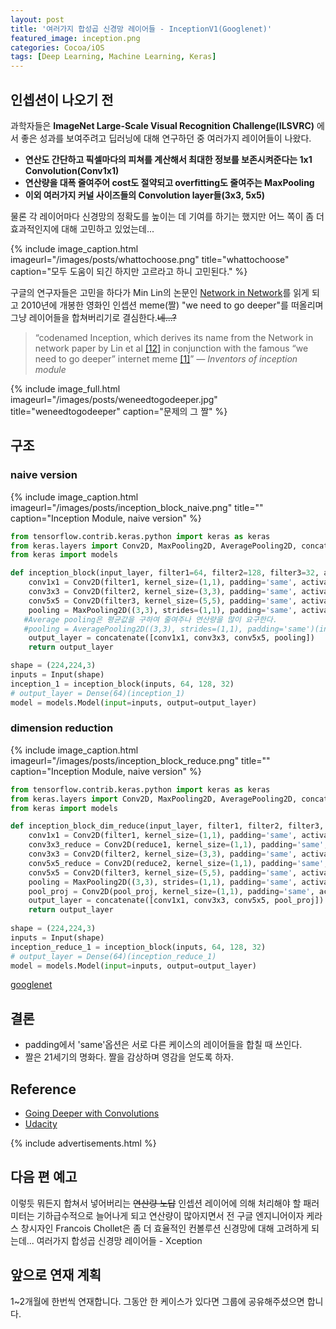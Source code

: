 ```yaml
---
layout: post
title: '여러가지 합성곱 신경망 레이어들 - InceptionV1(Googlenet)'
featured_image: inception.png
categories: Cocoa/iOS
tags: [Deep Learning, Machine Learning, Keras]
---
```



## 인셉션이 나오기 전
과학자들은 **ImageNet Large-Scale Visual Recognition Challenge(ILSVRC)** 에서 좋은 성과를 보여주려고 딥러닝에 대해 연구하던 중 여러가지 레이어들이 나왔다.

- **연산도 간단하고 픽셀마다의 피쳐를 계산해서 최대한 정보를 보존시켜준다는 1x1 Convolution(Conv1x1)**
- **연산량을 대폭 줄여주어 cost도 절약되고 overfitting도 줄여주는 MaxPooling**
- **이외 여러가지 커널 사이즈들의 Convolution layer들(3x3, 5x5)**


물론 각 레이어마다 신경망의 정확도를 높이는 데 기여를 하기는 했지만 어느 쪽이 좀 더 효과적인지에 대해 고민하고 있었는데...
<!--more-->

{% include image_caption.html imageurl="/images/posts/whattochoose.png" title="whattochoose" caption="모두 도움이 되긴 하지만 고르라고 하니 고민된다." %}

구글의 연구자들은 고민을 하다가 Min Lin의 논문인 [Network in Network](https://arxiv.org/abs/1312.4400)를 읽게 되고 2010년에 개봉한 영화인 인셉션 meme(짤) "we need to go deeper"를 떠올리며 그냥 레이어들을 합쳐버리기로 결심한다.<strike>네...?</strike>

>“codenamed Inception, which derives its name from the Network in network paper by Lin et al [[12]](https://scholar.google.com/citations?user=BGONmkIAAAAJ&hl=en)
in conjunction with the famous “we need to go deeper” internet meme [[1]](http://knowyourmeme.com/memes/we-need-to-go-deeper)” <cite>― Inventors of inception module</cite>

{% include image_full.html imageurl="/images/posts/weneedtogodeeper.jpg" title="weneedtogodeeper" caption="문제의 그 짤" %}

## 구조

### naive version

{% include image_caption.html imageurl="/images/posts/inception_block_naive.png" title="" caption="Inception Module, naive version" %}

```python
from tensorflow.contrib.keras.python import keras as keras
from keras.layers import Conv2D, MaxPooling2D, AveragePooling2D, concatenate, Input
from keras import models

def inception_block(input_layer, filter1=64, filter2=128, filter3=32, activation='relu'):
    conv1x1 = Conv2D(filter1, kernel_size=(1,1), padding='same', activation=activation)(input_layer)
    conv3x3 = Conv2D(filter2, kernel_size=(3,3), padding='same', activation=activation)(input_layer)
    conv5x5 = Conv2D(filter3, kernel_size=(5,5), padding='same', activation=activation)(input_layer)
    pooling = MaxPooling2D((3,3), strides=(1,1), padding='same', activation=activation)(input_layer)
   #Average pooling은 평균값을 구하여 줄여주나 연산량을 많이 요구한다.
   #pooling = AveragePooling2D((3,3), strides=(1,1), padding='same')(input_layer)
    output_layer = concatenate([conv1x1, conv3x3, conv5x5, pooling])
    return output_layer

shape = (224,224,3)
inputs = Input(shape)
inception_1 = inception_block(inputs, 64, 128, 32)
# output_layer = Dense(64)(inception_1) 
model = models.Model(input=inputs, output=output_layer)
```

### dimension reduction

{% include image_caption.html imageurl="/images/posts/inception_block_reduce.png" title="" caption="Inception Module, naive version" %}

```python
from tensorflow.contrib.keras.python import keras as keras
from keras.layers import Conv2D, MaxPooling2D, AveragePooling2D, concatenate
from keras import models

def inception_block_dim_reduce(input_layer, filter1, filter2, filter3, reduce1, reduce2, pool_proj, activation='relu'):
    conv1x1 = Conv2D(filter1, kernel_size=(1,1), padding='same', activation=activation)(input_layer)
    conv3x3_reduce = Conv2D(reduce1, kernel_size=(1,1), padding='same', activation=activation)(input_layer)
    conv3x3 = Conv2D(filter2, kernel_size=(3,3), padding='same', activation=activation)(conv1x1_reduce)
    conv5x5_reduce = Conv2D(reduce2, kernel_size=(1,1), padding='same', activation=activation)(input_layer)
    conv5x5 = Conv2D(filter3, kernel_size=(5,5), padding='same', activation=activation)(conv5x5_reduce)
    pooling = MaxPooling2D((3,3), strides=(1,1), padding='same', activation=activation)(input_layer)
    pool_proj = Conv2D(pool_proj, kernel_size=(1,1), padding='same', activation=activation)(pooling)
    output_layer = concatenate([conv1x1, conv3x3, conv5x5, pool_proj])
    return output_layer
    
shape = (224,224,3)
inputs = Input(shape)
inception_reduce_1 = inception_block(inputs, 64, 128, 32)
# output_layer = Dense(64)(inception_reduce_1) 
model = models.Model(input=inputs, output=output_layer)
```
[googlenet]()

## 결론
- padding에서 'same'옵션은 서로 다른 케이스의 레이어들을 합칠 때 쓰인다.
- 짤은 21세기의 명화다. 짤을 감상하며 영감을 얻도록 하자.


## Reference
- [Going Deeper with Convolutions](https://arxiv.org/abs/1409.4842)
- [Udacity](www.udacity.com)

{% include advertisements.html %}

## 다음 편 예고
이렇듯 뭐든지 합쳐서 넣어버리는 <strike>연산량 노답</strike> 인셉션 레이어에 의해 처리해야 할 패러미터는 기하급수적으로 늘어나게 되고 연산량이 많아지면서 전 구글 엔지니어이자 케라스 창시자인 Francois Chollet은 좀 더 효율적인 컨볼루션 신경망에 대해 고려하게 되는데...
여러가지 합성곱 신경망 레이어들 - Xception

## 앞으로 연재 계획
1~2개월에 한번씩 연재합니다. 그동안 한 케이스가 있다면 그룹에 공유해주셨으면 합니다.
